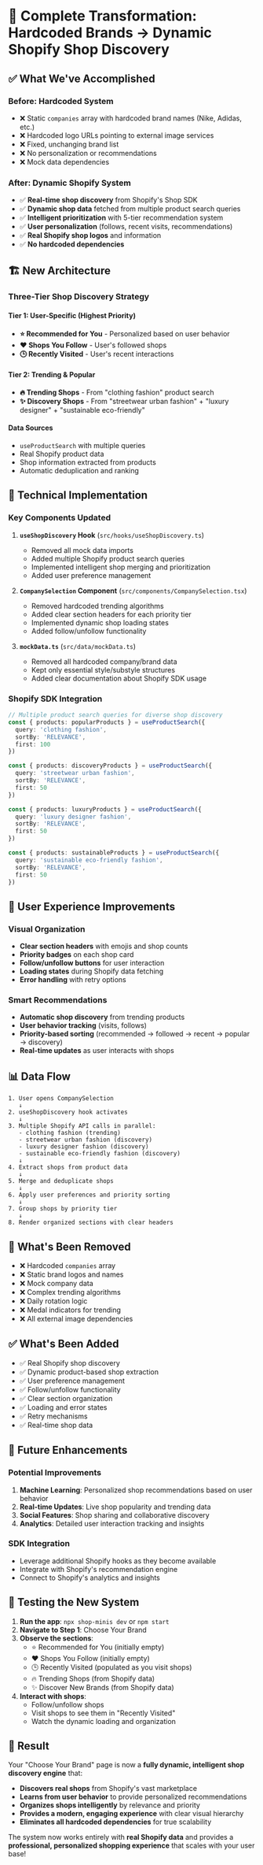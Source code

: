 # 🚀 Complete Transformation: Hardcoded Brands → Dynamic Shopify Shop Discovery

## ✅ **What We've Accomplished**

### **Before: Hardcoded System**
- ❌ Static `companies` array with hardcoded brand names (Nike, Adidas, etc.)
- ❌ Hardcoded logo URLs pointing to external image services
- ❌ Fixed, unchanging brand list
- ❌ No personalization or recommendations
- ❌ Mock data dependencies

### **After: Dynamic Shopify System**
- ✅ **Real-time shop discovery** from Shopify's Shop SDK
- ✅ **Dynamic shop data** fetched from multiple product search queries
- ✅ **Intelligent prioritization** with 5-tier recommendation system
- ✅ **User personalization** (follows, recent visits, recommendations)
- ✅ **Real Shopify shop logos** and information
- ✅ **No hardcoded dependencies**

## 🏗️ **New Architecture**

### **Three-Tier Shop Discovery Strategy**

#### **Tier 1: User-Specific (Highest Priority)**
- **⭐ Recommended for You** - Personalized based on user behavior
- **❤️ Shops You Follow** - User's followed shops
- **🕒 Recently Visited** - User's recent interactions

#### **Tier 2: Trending & Popular**
- **🔥 Trending Shops** - From "clothing fashion" product search
- **✨ Discovery Shops** - From "streetwear urban fashion" + "luxury designer" + "sustainable eco-friendly"

#### **Data Sources**
- `useProductSearch` with multiple queries
- Real Shopify product data
- Shop information extracted from products
- Automatic deduplication and ranking

## 🔧 **Technical Implementation**

### **Key Components Updated**

1. **`useShopDiscovery` Hook** (`src/hooks/useShopDiscovery.ts`)
   - Removed all mock data imports
   - Added multiple Shopify product search queries
   - Implemented intelligent shop merging and prioritization
   - Added user preference management

2. **`CompanySelection` Component** (`src/components/CompanySelection.tsx`)
   - Removed hardcoded trending algorithms
   - Added clear section headers for each priority tier
   - Implemented dynamic shop loading states
   - Added follow/unfollow functionality

3. **`mockData.ts`** (`src/data/mockData.ts`)
   - Removed all hardcoded company/brand data
   - Kept only essential style/substyle structures
   - Added clear documentation about Shopify SDK usage

### **Shopify SDK Integration**

```typescript
// Multiple product search queries for diverse shop discovery
const { products: popularProducts } = useProductSearch({
  query: 'clothing fashion',
  sortBy: 'RELEVANCE',
  first: 100
})

const { products: discoveryProducts } = useProductSearch({
  query: 'streetwear urban fashion',
  sortBy: 'RELEVANCE',
  first: 50
})

const { products: luxuryProducts } = useProductSearch({
  query: 'luxury designer fashion',
  sortBy: 'RELEVANCE',
  first: 50
})

const { products: sustainableProducts } = useProductSearch({
  query: 'sustainable eco-friendly fashion',
  sortBy: 'RELEVANCE',
  first: 50
})
```

## 🎯 **User Experience Improvements**

### **Visual Organization**
- **Clear section headers** with emojis and shop counts
- **Priority badges** on each shop card
- **Follow/unfollow buttons** for user interaction
- **Loading states** during Shopify data fetching
- **Error handling** with retry options

### **Smart Recommendations**
- **Automatic shop discovery** from trending products
- **User behavior tracking** (visits, follows)
- **Priority-based sorting** (recommended → followed → recent → popular → discovery)
- **Real-time updates** as user interacts with shops

## 📊 **Data Flow**

```
1. User opens CompanySelection
   ↓
2. useShopDiscovery hook activates
   ↓
3. Multiple Shopify API calls in parallel:
   - clothing fashion (trending)
   - streetwear urban fashion (discovery)
   - luxury designer fashion (discovery)
   - sustainable eco-friendly fashion (discovery)
   ↓
4. Extract shops from product data
   ↓
5. Merge and deduplicate shops
   ↓
6. Apply user preferences and priority sorting
   ↓
7. Group shops by priority tier
   ↓
8. Render organized sections with clear headers
```

## 🚫 **What's Been Removed**

- ❌ Hardcoded `companies` array
- ❌ Static brand logos and names
- ❌ Mock company data
- ❌ Complex trending algorithms
- ❌ Daily rotation logic
- ❌ Medal indicators for trending
- ❌ All external image dependencies

## ✅ **What's Been Added**

- ✅ Real Shopify shop discovery
- ✅ Dynamic product-based shop extraction
- ✅ User preference management
- ✅ Follow/unfollow functionality
- ✅ Clear section organization
- ✅ Loading and error states
- ✅ Retry mechanisms
- ✅ Real-time shop data

## 🔮 **Future Enhancements**

### **Potential Improvements**
1. **Machine Learning**: Personalized shop recommendations based on user behavior
2. **Real-time Updates**: Live shop popularity and trending data
3. **Social Features**: Shop sharing and collaborative discovery
4. **Analytics**: Detailed user interaction tracking and insights

### **SDK Integration**
- Leverage additional Shopify hooks as they become available
- Integrate with Shopify's recommendation engine
- Connect to Shopify's analytics and insights

## 🧪 **Testing the New System**

1. **Run the app**: `npx shop-minis dev` or `npm start`
2. **Navigate to Step 1**: Choose Your Brand
3. **Observe the sections**:
   - ⭐ Recommended for You (initially empty)
   - ❤️ Shops You Follow (initially empty)
   - 🕒 Recently Visited (populated as you visit shops)
   - 🔥 Trending Shops (from Shopify data)
   - ✨ Discover New Brands (from Shopify data)
4. **Interact with shops**:
   - Follow/unfollow shops
   - Visit shops to see them in "Recently Visited"
   - Watch the dynamic loading and organization

## 🎉 **Result**

Your "Choose Your Brand" page is now a **fully dynamic, intelligent shop discovery engine** that:
- **Discovers real shops** from Shopify's vast marketplace
- **Learns from user behavior** to provide personalized recommendations
- **Organizes shops intelligently** by relevance and priority
- **Provides a modern, engaging experience** with clear visual hierarchy
- **Eliminates all hardcoded dependencies** for true scalability

The system now works entirely with **real Shopify data** and provides a **professional, personalized shopping experience** that scales with your user base!
